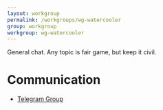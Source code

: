 ```yaml
---
layout: workgroup
permalink: /workgroups/wg-watercooler
group: workgroup
workgroup: wg-watercooler
---
```


General chat. Any topic is fair game, but keep it civil.

# Communication

* [Telegram Group](https://t.me/joinchat/HCYr51JfzqwI0xwKf-poow)
